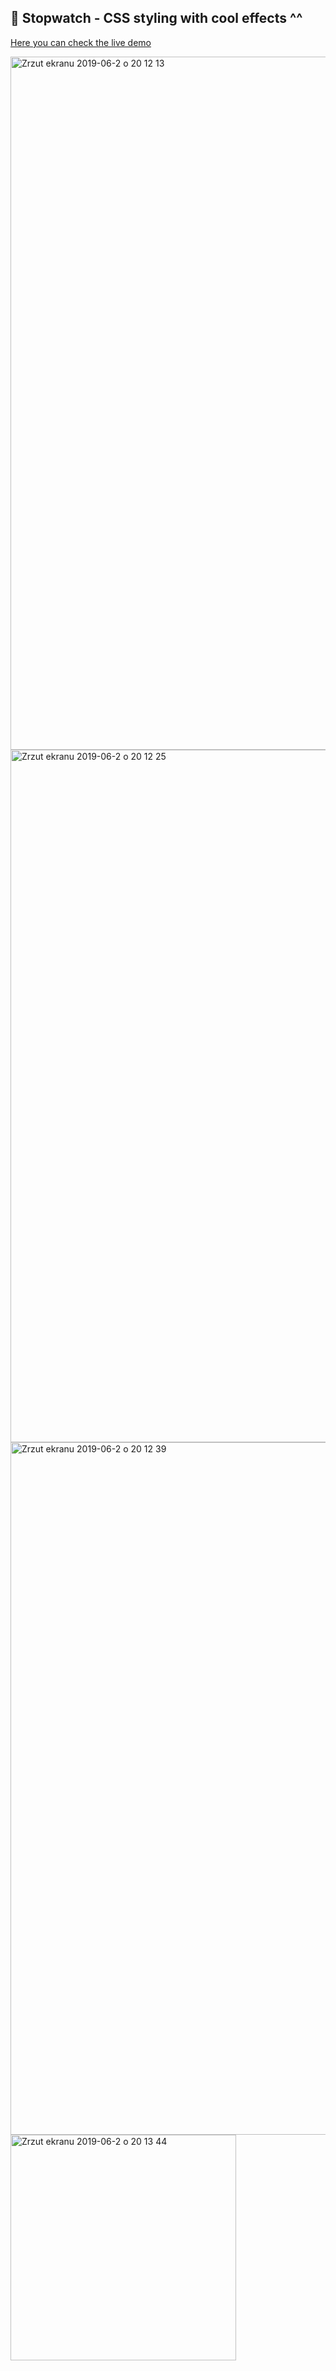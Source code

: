 ## 🦊 Stopwatch - CSS styling with cool effects ^^
[Here you can check the live demo](https://shoulao.github.io/es6_stoper)


<img width="1109" alt="Zrzut ekranu 2019-06-2 o 20 12 13" src="https://user-images.githubusercontent.com/28606968/58765403-0d287800-8573-11e9-8342-bac18f74d680.png">

<img width="1108" alt="Zrzut ekranu 2019-06-2 o 20 12 25" src="https://user-images.githubusercontent.com/28606968/58765404-0d287800-8573-11e9-9323-683d4118a03a.png">

<img width="1108" alt="Zrzut ekranu 2019-06-2 o 20 12 39" src="https://user-images.githubusercontent.com/28606968/58765405-0dc10e80-8573-11e9-9d74-781c4920b998.png">

<img width="361" alt="Zrzut ekranu 2019-06-2 o 20 13 44" src="https://user-images.githubusercontent.com/28606968/58765406-0dc10e80-8573-11e9-9929-ee1a9c130d03.png">
